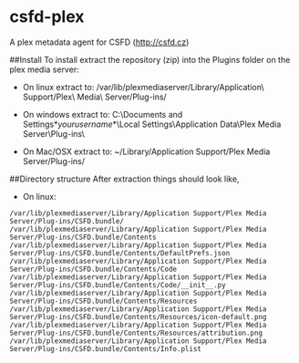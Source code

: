 csfd-plex
=========

A plex metadata agent for CSFD (http://csfd.cz)

##Install
To install extract the repository (zip) into the Plugins folder on the plex media server:

* On linux extract to:
/var/lib/plexmediaserver/Library/Application\ Support/Plex\ Media\ Server/Plug-ins/

* On windows extract to:
C:\Documents and Settings\**yourusername**\Local Settings\Application Data\Plex Media Server\Plug-ins\

* On Mac/OSX extract to:
~/Library/Application Support/Plex Media Server/Plug-ins/

##Directory structure
After extraction things should look like,

* On linux:

```
/var/lib/plexmediaserver/Library/Application Support/Plex Media Server/Plug-ins/CSFD.bundle/
/var/lib/plexmediaserver/Library/Application Support/Plex Media Server/Plug-ins/CSFD.bundle/Contents
/var/lib/plexmediaserver/Library/Application Support/Plex Media Server/Plug-ins/CSFD.bundle/Contents/DefaultPrefs.json
/var/lib/plexmediaserver/Library/Application Support/Plex Media Server/Plug-ins/CSFD.bundle/Contents/Code
/var/lib/plexmediaserver/Library/Application Support/Plex Media Server/Plug-ins/CSFD.bundle/Contents/Code/__init__.py
/var/lib/plexmediaserver/Library/Application Support/Plex Media Server/Plug-ins/CSFD.bundle/Contents/Resources
/var/lib/plexmediaserver/Library/Application Support/Plex Media Server/Plug-ins/CSFD.bundle/Contents/Resources/icon-default.png
/var/lib/plexmediaserver/Library/Application Support/Plex Media Server/Plug-ins/CSFD.bundle/Contents/Resources/attribution.png
/var/lib/plexmediaserver/Library/Application Support/Plex Media Server/Plug-ins/CSFD.bundle/Contents/Info.plist
```